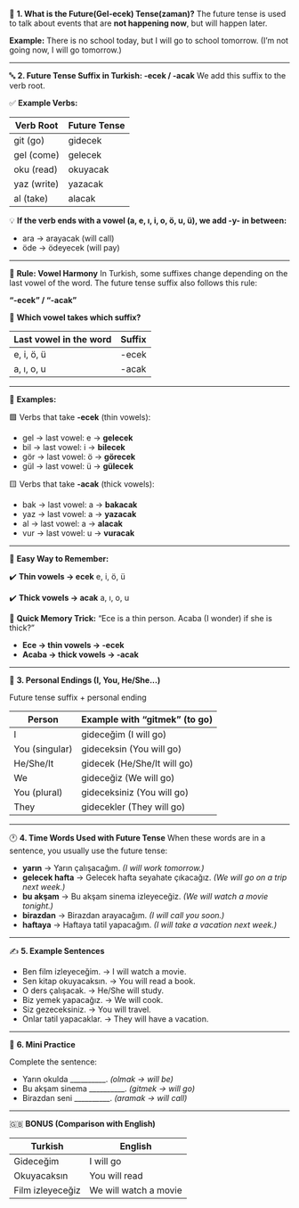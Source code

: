 📌 **1. What is the Future(Gel-ecek) Tense(zaman)?**
The future tense is used to talk about events that are **not happening now**, but will happen later.

**Example:**
There is no school today, but I will go to school tomorrow.
(I’m not going now, I will go tomorrow.)

---

🔤 **2. Future Tense Suffix in Turkish: -ecek / -acak**
We add this suffix to the verb root.

✅ **Example Verbs:**

| Verb Root   | Future Tense |
| ----------- | ------------ |
| git (go)    | gidecek      |
| gel (come)  | gelecek      |
| oku (read)  | okuyacak     |
| yaz (write) | yazacak      |
| al (take)   | alacak       |

💡 **If the verb ends with a vowel (a, e, ı, i, o, ö, u, ü), we add -y- in between:**

* ara → arayacak (will call)
* öde → ödeyecek (will pay)

---

🎯 **Rule: Vowel Harmony**
In Turkish, some suffixes change depending on the last vowel of the word.
The future tense suffix also follows this rule:

**“-ecek” / “-acak”**

📌 **Which vowel takes which suffix?**

| Last vowel in the word | Suffix |
| ---------------------- | ------ |
| e, i, ö, ü             | -ecek  |
| a, ı, o, u             | -acak  |

---

🧪 **Examples:**

🟩 Verbs that take **-ecek** (thin vowels):

* gel → last vowel: e → **gelecek**
* bil → last vowel: i → **bilecek**
* gör → last vowel: ö → **görecek**
* gül → last vowel: ü → **gülecek**

🟨 Verbs that take **-acak** (thick vowels):

* bak → last vowel: a → **bakacak**
* yaz → last vowel: a → **yazacak**
* al → last vowel: a → **alacak**
* vur → last vowel: u → **vuracak**

---

🔄 **Easy Way to Remember:**

✔️ **Thin vowels → ecek**
e, i, ö, ü

✔️ **Thick vowels → acak**
a, ı, o, u

🧠 **Quick Memory Trick:**
“Ece is a thin person. Acaba (I wonder) if she is thick?”

* **Ece → thin vowels → -ecek**
* **Acaba → thick vowels → -acak**

---

👤 **3. Personal Endings (I, You, He/She...)**

Future tense suffix + personal ending

| Person         | Example with “gitmek” (to go) |
| -------------- | ----------------------------- |
| I              | gideceğim (I will go)         |
| You (singular) | gideceksin (You will go)      |
| He/She/It      | gidecek (He/She/It will go)   |
| We             | gideceğiz (We will go)        |
| You (plural)   | gideceksiniz (You will go)    |
| They           | gidecekler (They will go)     |

---

🕐 **4. Time Words Used with Future Tense**
When these words are in a sentence, you usually use the future tense:

* **yarın** → Yarın çalışacağım. *(I will work tomorrow.)*
* **gelecek hafta** → Gelecek hafta seyahate çıkacağız. *(We will go on a trip next week.)*
* **bu akşam** → Bu akşam sinema izleyeceğiz. *(We will watch a movie tonight.)*
* **birazdan** → Birazdan arayacağım. *(I will call you soon.)*
* **haftaya** → Haftaya tatil yapacağım. *(I will take a vacation next week.)*

---

✍️ **5. Example Sentences**

* Ben film izleyeceğim. → I will watch a movie.
* Sen kitap okuyacaksın. → You will read a book.
* O ders çalışacak. → He/She will study.
* Biz yemek yapacağız. → We will cook.
* Siz gezeceksiniz. → You will travel.
* Onlar tatil yapacaklar. → They will have a vacation.

---

🎯 **6. Mini Practice**

Complete the sentence:

* Yarın okulda \_\_\_\_\_\_\_\_\_\_. *(olmak → will be)*
* Bu akşam sinema \_\_\_\_\_\_\_\_\_\_. *(gitmek → will go)*
* Birazdan seni \_\_\_\_\_\_\_\_\_\_. *(aramak → will call)*

---

🇬🇧 **BONUS (Comparison with English)**

| Turkish          | English               |
| ---------------- | --------------------- |
| Gideceğim        | I will go             |
| Okuyacaksın      | You will read         |
| Film izleyeceğiz | We will watch a movie |
